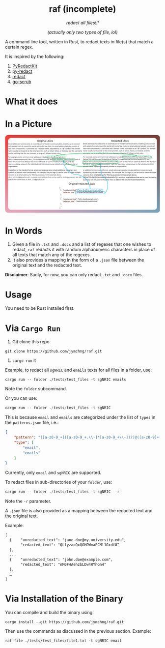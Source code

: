 <div align='center'><h1> raf (incomplete) </h1></div>
<div align='center'><i> redact all files!!!<p>(actually only two types of file, lol) </i></div>

<p>

A command line tool, written in Rust, to redact texts in file(s) that match a certain regex.

It is inspired by the following:

1. [PyRedactKit](https://github.com/brootware/PyRedactKit)
2. [py-redact](https://github.com/datumbrain/py-redact)
3. [redact](https://github.com/wils0ns/redact)
4. [go-scrub](https://github.com/ssrathi/go-scrub)


# What it does

# In a Picture
![](./assets/redact_docx.png)

# In Words
1. Given a file in `.txt` and `.docx` and a list of regexes that one wishes to redact, `raf` redacts it with random alphanumeric characters in place of all texts that match any of the regexes.
2. It also provides a mapping in the form of a `.json` file between the original text and the redacted text.

**Disclaimer**:
Sadly, for now, you can only redact `.txt` and `.docx` files.

# Usage

You need to be Rust installed first.

# Via `Cargo Run`
1. Git clone this repo

```
git clone https://github.com/jymchng/raf.git
```

1. `cargo run` it

Example, to redact all `sgNRIC` and `emails` texts for all files in a folder, use:
```
cargo run -- folder ./tests/test_files -t sgNRIC emails
```
Note the `folder` subcommand.

Or you can use:
```rust
cargo run -- folder ./tests/test_files -t sgNRIC
```
This is because `email` and `emails` are categorized under the list of `types` in the `patterns.json` file, i.e.:

```json
{
    "pattern": "([a-z0-9_+]([a-z0-9_+.\\-]*[a-z0-9_+\\-])?)@([a-z0-9]+([\\-\\.]{1}[a-z0-9]+)*\\.[a-z]{2,6})",
    "type": [
        "email",
        "emails"
    ]
}
```

Currently, only `email` and `sgNRIC` are supported.

To redact files in sub-directories of your `folder`, use:
```rust
cargo run -- folder ./tests/test_files -t sgNRIC  -r
```
Note the `-r` parameter.

A `.json` file is also provided as a mapping between the redacted text and the original text.

Example:
```
[
  {    "unredacted_text": "jane-doe@my-university.edu",
       "redacted_text": "QLfyzaoQxQGHDWmaECMl1Gxdf8“
  },
  ...
  {    "unredacted_text": "john.doe@example.com", 
       "redacted_text": "nM0F4AehzbLDw4RYhGn4" 
  },
  …
]
```

# Via Installation of the Binary

You can compile and build the binary using:
```
cargo install --git https://github.com/jymchng/raf.git
```

Then use the commands as discussed in the previous section. Example:
```
raf file ./tests/test_files/file1.txt -t sgNRIC email
```
